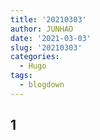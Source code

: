 ```yaml
---
title: '20210303'
author: JUNHAO
date: '2021-03-03'
slug: '20210303'
categories:
  - Hugo
tags:
  - blogdown
---
```

## 1